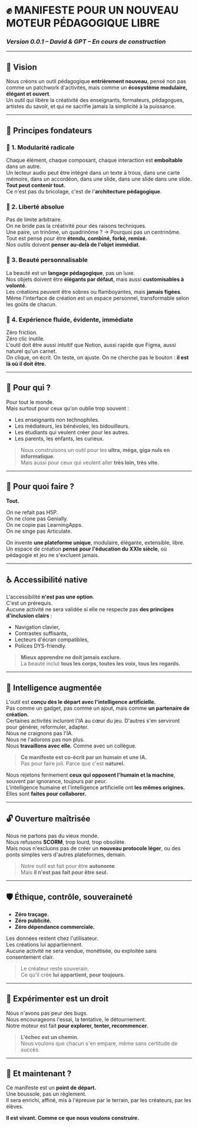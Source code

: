 # ✊ MANIFESTE POUR UN NOUVEAU MOTEUR PÉDAGOGIQUE LIBRE
### _Version 0.0.1 – David & GPT – En cours de construction_

---

## 🌱 Vision

Nous créons un outil pédagogique **entrièrement nouveau**, pensé non pas comme un patchwork d'activités, mais comme un **écosystème modulaire, élégant et ouvert**.  
Un outil qui libère la créativité des enseignants, formateurs, pédagogues, artistes du savoir, et qui ne sacrifie jamais la simplicité à la puissance.

---

## 🧱 Principes fondateurs

### 🔄 1. Modularité radicale
Chaque élément, chaque composant, chaque interaction est **emboîtable** dans un autre.  
Un lecteur audio peut être intégré dans un texte à trous, dans une carte mémoire, dans un accordéon, dans une slide, dans une slide dans une slide.  
**Tout peut contenir tout.**  
Ce n'est pas du bricolage, c'est de l'**architecture pédagogique**.

### 🧵 2. Liberté absolue
Pas de limite arbitraire.  
On ne bride pas la créativité pour des raisons techniques.  
Une paire, un trinôme, un quadrinôme ? → Pourquoi pas un centrinôme.  
Tout est pensé pour être **étendu, combiné, forké, remixé.**  
Nos outils doivent **penser au-delà de l'objet immédiat**.

### 🎨 3. Beauté personnalisable
La beauté est un **langage pédagogique**, pas un luxe.  
Nos objets doivent être **élégants par défaut**, mais aussi **customisables à volonté**.  
Les créations peuvent être sobres ou flamboyantes, mais **jamais figées**.  
Même l'interface de création est un espace personnel, transformable selon les goûts de chacun.

### 👡 4. Expérience fluide, évidente, immédiate
Zéro friction.  
Zéro clic inutile.  
L'outil doit être aussi intuitif que Notion, aussi rapide que Figma, aussi naturel qu'un carnet.  
On clique, on écrit. On teste, on ajuste. On ne cherche pas le bouton : **il est là où il doit être.**

---

## 👥 Pour qui ?

Pour tout le monde.  
Mais surtout pour ceux qu'on oublie trop souvent :
- Les enseignants non technophiles.
- Les médiateurs, les bénévoles, les bidouilleurs.
- Les étudiants qui veulent créer pour les autres.
- Les parents, les enfants, les curieux.

> Nous construisons un outil pour les **ultra, méga, giga nuls en informatique**.  
> Mais aussi pour ceux qui veulent aller **très loin, très vite.**

---

## 🚀 Pour quoi faire ?

**Tout.**

On ne refait pas H5P.  
On ne clone pas Genially.  
On ne copie pas LearningApps.  
On ne singe pas Articulate.

On invente **une plateforme unique**, modulaire, élégante, extensible, libre.  
Un espace de création **pensé pour l'éducation du XXIe siècle**, où pédagogie et jeu ne s'excluent jamais.

---

## ♿️ Accessibilité native

L'accessibilité **n'est pas une option**.  
C'est un prérequis.  
Aucune activité ne sera validée si elle ne respecte pas **des principes d'inclusion clairs** :
- Navigation clavier,
- Contrastes suffisants,
- Lecteurs d'écran compatibles,
- Polices DYS-friendly.

> **Mieux apprendre ne doit jamais exclure.**  
> La beauté inclut **tous les corps, toutes les voix, tous les regards.**

---

## 🤝 Intelligence augmentée

L'outil est **conçu dès le départ avec l'intelligence artificielle.**  
Pas comme un gadget, pas comme un ajout, mais comme **un partenaire de création.**  
Certaines activités incluront l'IA au cœur du jeu. D'autres s'en serviront pour générer, reformuler, adapter.  
Nous ne craignons pas l'IA.  
Nous ne l'adorons pas non plus.  
Nous **travaillons avec elle.** Comme avec un collègue.

> **Ce manifeste est co-écrit par un humain et une IA.**  
> Pas pour faire joli. Parce que c'est **naturel.**

Nous rejetons fermement **ceux qui opposent l'humain et la machine**, souvent par ignorance, toujours par peur.  
L'intelligence humaine et l'intelligence artificielle ont **les mêmes origines.**  
Elles sont **faites pour collaborer.**

---

## 🔓 Ouverture maîtrisée

Nous ne partons pas du vieux monde.  
Nous refusons **SCORM**, trop lourd, trop obsolète.  
Mais nous n'excluons pas de créer un **nouveau protocole léger**, ou des ponts simples vers d'autres plateformes, demain.

> Notre outil est fait pour être **autonome**.  
> Mais **il n'est pas fait pour être seul.**

---

## 🛡️ Éthique, contrôle, souveraineté

- **Zéro traçage.**
- **Zéro publicité.**
- **Zéro dépendance commerciale.**

Les données restent chez l'utilisateur.  
Les créations lui appartiennent.  
Aucune activité ne sera vendue, monétisée, ou exploitée sans consentement clair.

> Le créateur reste souverain.  
> Ce qu'il crée **lui appartient, pour toujours.**

---

## 🔬 Expérimenter est un droit

Nous n'avons pas peur des bugs.  
Nous encourageons l'essai, la tentative, le détournement.  
Notre moteur est fait **pour explorer, tenter, recommencer**.

> **L'échec est un chemin.**  
> Nous voulons que chacun s'en empare, même sans certitude de succès.

---

## 🤍 Et maintenant ?

Ce manifeste est un **point de départ.**  
Une boussole, pas un règlement.  
Il sera enrichi, affiné, mis à l'épreuve par le terrain, par les créateurs, par les élèves.

**Il est vivant. Comme ce que nous voulons construire.**

